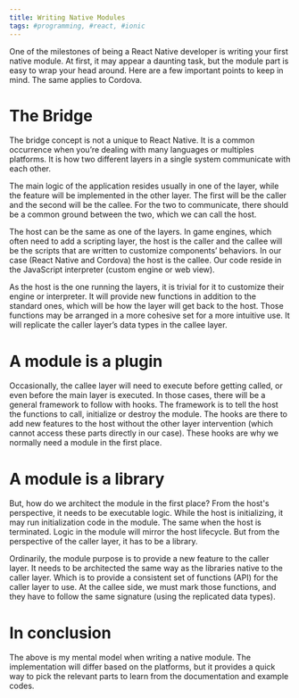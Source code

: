 ```yaml
---
title: Writing Native Modules
tags: #programming, #react, #ionic
---
```


One of the milestones of being a React Native developer is writing your first native module. At first, it may appear a daunting task, but the module part is easy to wrap your head around. Here are a few important points to keep in mind. The same applies to Cordova.

# The Bridge

The bridge concept is not a unique to React Native. It is a common occurrence when you’re dealing with many languages or multiples platforms. It is how two different layers in a single system communicate with each other.

The main logic of the application resides usually in one of the layer, while the feature will be implemented in the other layer. The first will be the caller and the second will be the callee. For the two to communicate, there should be a common ground between the two, which we can call the host.

The host can be the same as one of the layers. In game engines, which often need to add a scripting layer, the host is the caller and the callee will be the scripts that are written to customize components’ behaviors. In our case (React Native and Cordova) the host is the callee. Our code reside in the JavaScript interpreter (custom engine or web view).

As the host is the one running the layers, it is trivial for it to customize their engine or interpreter. It will provide new functions in addition to the standard ones, which will be how the layer will get back to the host. Those functions may be arranged in a more cohesive set for a more intuitive use. It will replicate the caller layer’s data types in the callee layer.

# A module is a plugin

Occasionally, the callee layer will need to execute before getting called, or even before the main layer is executed. In those cases, there will be a general framework to follow with hooks. The framework is to tell the host the functions to call, initialize or destroy the module. The hooks are there to add new features to the host without the other layer intervention (which cannot access these parts directly in our case). These hooks are why we normally need a module in the first place.

# A module is a library

But, how do we architect the module in the first place? From the host's perspective, it needs to be executable logic. While the host is initializing, it may run initialization code in the module. The same when the host is terminated. Logic in the module will mirror the host lifecycle. But from the perspective of the caller layer, it has to be a library.

Ordinarily, the module purpose is to provide a new feature to the caller layer. It needs to be architected the same way as the libraries native to the caller layer. Which is to provide a consistent set of functions (API) for the caller layer to use. At the callee side, we must mark those functions, and they have to follow the same signature (using the replicated data types).

# In conclusion

The above is my mental model when writing a native module. The implementation will differ based on the platforms, but it provides a quick way to pick the relevant parts to learn from the documentation and example codes.

